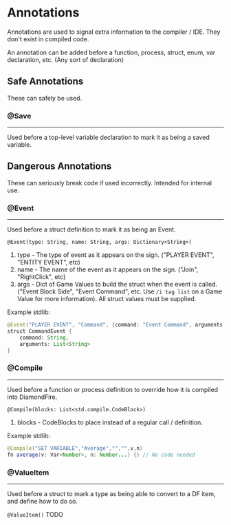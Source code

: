 # Annotations
Annotations are used to signal extra information to the compiler / IDE. They don't exist in compiled code.

An annotation can be added before a function, process, struct, enum, var declaration, etc. (Any sort of declaration)


## Safe Annotations
These can safely be used.

### @Save
---
Used before a top-level variable declaration to mark it as being a saved variable. 



## Dangerous Annotations
These can seriously break code if used incorrectly. Intended for internal use.


### @Event
---
Used before a struct definition to mark it as being an Event.

`@Event(type: String, name: String, args: Dictionary<String>)`
1. type - The type of event as it appears on the sign. ("PLAYER EVENT", "ENTITY EVENT", etc)
2. name - The name of the event as it appears on the sign. ("Join", "RightClick", etc)
3. args - Dict of Game Values to build the struct when the event is called. ("Event Block Side", "Event Command", etc. Use `/i tag list` on a Game Value for more information). All struct values must be supplied.

Example stdlib:
```java
@Event("PLAYER EVENT", "Command", {command: "Event Command", arguments: "Event Command Arguments"})
struct CommandEvent {
    command: String,
    arguments: List<String>
}
```



### @Compile
---
Used before a function or process definition to override how it is compiled into DiamondFire.

`@Compile(blocks: List<std.compile.CodeBlock>)`
1. blocks - CodeBlocks to place instead of a regular call / definition.

Example stdlib:
```java
@Compile("SET VARIABLE","Average","","",v,n)
fn average(v: Var<Number>, n: Number...) {} // No code needed
```



### @ValueItem
---
Used before a struct to mark a type as being able to convert to a DF item, and define how to do so.

`@ValueItem()` TODO
